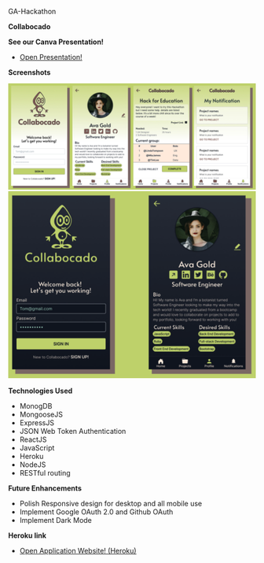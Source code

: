 GA-Hackathon

<strong>Collabocado</strong>


<strong>See our Canva Presentation!</strong>

- [Open Presentation!](https://www.canva.com/design/DAEnjvrF-fQ/view)


<strong>Screenshots</strong>

<img src="collabocado.png">

<img src="collabocadodark.png">

<strong>Technologies Used</strong>

- MonogDB
- MongooseJS
- ExpressJS
- JSON Web Token Authentication
- ReactJS
- JavaScript
- Heroku
- NodeJS
- RESTful routing

<strong>Future Enhancements</strong>

- Polish Responsive design for desktop and all mobile use
- Implement Google OAuth 2.0 and Github OAuth
- Implement Dark Mode


<strong>Heroku link</strong>

- [Open Application Website! (Heroku)](https://collabocado.herokuapp.com/)


